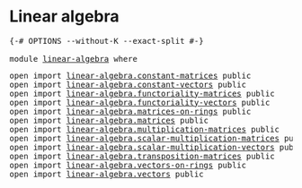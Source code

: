 # Linear algebra

<pre class="Agda"><a id="27" class="Symbol">{-#</a> <a id="31" class="Keyword">OPTIONS</a> <a id="39" class="Pragma">--without-K</a> <a id="51" class="Pragma">--exact-split</a> <a id="65" class="Symbol">#-}</a>

<a id="70" class="Keyword">module</a> <a id="77" href="linear-algebra.html" class="Module">linear-algebra</a> <a id="92" class="Keyword">where</a>
</pre>
<pre class="Agda"><a id="111" class="Keyword">open</a> <a id="116" class="Keyword">import</a> <a id="123" href="linear-algebra.constant-matrices.html" class="Module">linear-algebra.constant-matrices</a> <a id="156" class="Keyword">public</a>
<a id="163" class="Keyword">open</a> <a id="168" class="Keyword">import</a> <a id="175" href="linear-algebra.constant-vectors.html" class="Module">linear-algebra.constant-vectors</a> <a id="207" class="Keyword">public</a>
<a id="214" class="Keyword">open</a> <a id="219" class="Keyword">import</a> <a id="226" href="linear-algebra.functoriality-matrices.html" class="Module">linear-algebra.functoriality-matrices</a> <a id="264" class="Keyword">public</a>
<a id="271" class="Keyword">open</a> <a id="276" class="Keyword">import</a> <a id="283" href="linear-algebra.functoriality-vectors.html" class="Module">linear-algebra.functoriality-vectors</a> <a id="320" class="Keyword">public</a>
<a id="327" class="Keyword">open</a> <a id="332" class="Keyword">import</a> <a id="339" href="linear-algebra.matrices-on-rings.html" class="Module">linear-algebra.matrices-on-rings</a> <a id="372" class="Keyword">public</a>
<a id="379" class="Keyword">open</a> <a id="384" class="Keyword">import</a> <a id="391" href="linear-algebra.matrices.html" class="Module">linear-algebra.matrices</a> <a id="415" class="Keyword">public</a>
<a id="422" class="Keyword">open</a> <a id="427" class="Keyword">import</a> <a id="434" href="linear-algebra.multiplication-matrices.html" class="Module">linear-algebra.multiplication-matrices</a> <a id="473" class="Keyword">public</a>
<a id="480" class="Keyword">open</a> <a id="485" class="Keyword">import</a> <a id="492" href="linear-algebra.scalar-multiplication-matrices.html" class="Module">linear-algebra.scalar-multiplication-matrices</a> <a id="538" class="Keyword">public</a>
<a id="545" class="Keyword">open</a> <a id="550" class="Keyword">import</a> <a id="557" href="linear-algebra.scalar-multiplication-vectors.html" class="Module">linear-algebra.scalar-multiplication-vectors</a> <a id="602" class="Keyword">public</a>
<a id="609" class="Keyword">open</a> <a id="614" class="Keyword">import</a> <a id="621" href="linear-algebra.transposition-matrices.html" class="Module">linear-algebra.transposition-matrices</a> <a id="659" class="Keyword">public</a>
<a id="666" class="Keyword">open</a> <a id="671" class="Keyword">import</a> <a id="678" href="linear-algebra.vectors-on-rings.html" class="Module">linear-algebra.vectors-on-rings</a> <a id="710" class="Keyword">public</a>
<a id="717" class="Keyword">open</a> <a id="722" class="Keyword">import</a> <a id="729" href="linear-algebra.vectors.html" class="Module">linear-algebra.vectors</a> <a id="752" class="Keyword">public</a>
</pre>
